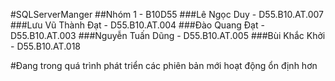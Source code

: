 #SQLServerManger
##Nhóm 1 - B10D55
###Lê Ngọc Duy - D55.B10.AT.007
###Lưu Vũ Thành Đạt - D55.B10.AT.004
###Đào Quang Đạt - D55.B10.AT.003
###Nguyễn Tuấn Dũng - D55.B10.AT.005
###Bùi Khắc Khởi - D55.B10.AT.018

#Đang trong quá trình phát triển các phiên bản mới hoạt động ổn định hơn

